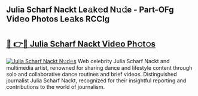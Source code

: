 ## Julia Scharf Nackt Le𝚊k𝚎d N𝚞𝚍e - Part-OFg Vid𝚎o Photos Le𝚊ks RCCIg

# <h2><a href="http://fb4xm6.evod.top/?m=Julia+Scharf+Nackt">🔗 👉🔴 Julia Scharf Nackt Vid𝚎o Ph𝚘t𝚘s</a></h2>

[![Julia Scharf Nackt N𝚞d𝚎s](https://i.imgur.com/8V9OHl7.gif)](http://fb4xm6.evod.top/?m=Julia+Scharf+Nackt)
Web celebrity Julia Scharf Nackt and multimedia artist, renowned for sharing dance and lifestyle content through solo and collaborative dance routines and brief videos. Distinguished journalist Julia Scharf Nackt, recognized for their insightful reporting and contributions to the world of journalism. 
